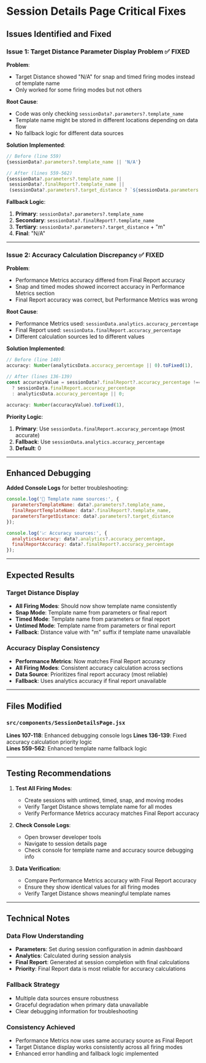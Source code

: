 # Session Details Page Critical Fixes

## Issues Identified and Fixed

### Issue 1: Target Distance Parameter Display Problem ✅ FIXED

**Problem**: 
- Target Distance showed "N/A" for snap and timed firing modes instead of template name
- Only worked for some firing modes but not others

**Root Cause**: 
- Code was only checking `sessionData?.parameters?.template_name`
- Template name might be stored in different locations depending on data flow
- No fallback logic for different data sources

**Solution Implemented**:
```javascript
// Before (line 559)
{sessionData?.parameters?.template_name || 'N/A'}

// After (lines 559-562)
{sessionData?.parameters?.template_name || 
 sessionData?.finalReport?.template_name || 
 (sessionData?.parameters?.target_distance ? `${sessionData.parameters.target_distance}m` : 'N/A')}
```

**Fallback Logic**:
1. **Primary**: `sessionData?.parameters?.template_name`
2. **Secondary**: `sessionData?.finalReport?.template_name`
3. **Tertiary**: `sessionData?.parameters?.target_distance` + "m"
4. **Final**: "N/A"

---

### Issue 2: Accuracy Calculation Discrepancy ✅ FIXED

**Problem**: 
- Performance Metrics accuracy differed from Final Report accuracy
- Snap and timed modes showed incorrect accuracy in Performance Metrics section
- Final Report accuracy was correct, but Performance Metrics was wrong

**Root Cause**: 
- Performance Metrics used: `sessionData.analytics.accuracy_percentage`
- Final Report used: `sessionData.finalReport.accuracy_percentage`
- Different calculation sources led to different values

**Solution Implemented**:
```javascript
// Before (line 140)
accuracy: Number(analyticsData.accuracy_percentage || 0).toFixed(1),

// After (lines 136-139)
const accuracyValue = sessionData?.finalReport?.accuracy_percentage !== undefined 
  ? sessionData.finalReport.accuracy_percentage 
  : analyticsData.accuracy_percentage || 0;

accuracy: Number(accuracyValue).toFixed(1),
```

**Priority Logic**:
1. **Primary**: Use `sessionData.finalReport.accuracy_percentage` (most accurate)
2. **Fallback**: Use `sessionData.analytics.accuracy_percentage`
3. **Default**: 0

---

## Enhanced Debugging

**Added Console Logs** for better troubleshooting:
```javascript
console.log('🎯 Template name sources:', {
  parametersTemplateName: data?.parameters?.template_name,
  finalReportTemplateName: data?.finalReport?.template_name,
  parametersTargetDistance: data?.parameters?.target_distance
});

console.log('📈 Accuracy sources:', {
  analyticsAccuracy: data?.analytics?.accuracy_percentage,
  finalReportAccuracy: data?.finalReport?.accuracy_percentage
});
```

---

## Expected Results

### Target Distance Display
- **All Firing Modes**: Should now show template name consistently
- **Snap Mode**: Template name from parameters or final report
- **Timed Mode**: Template name from parameters or final report  
- **Untimed Mode**: Template name from parameters or final report
- **Fallback**: Distance value with "m" suffix if template name unavailable

### Accuracy Display Consistency
- **Performance Metrics**: Now matches Final Report accuracy
- **All Firing Modes**: Consistent accuracy calculation across sections
- **Data Source**: Prioritizes final report accuracy (most reliable)
- **Fallback**: Uses analytics accuracy if final report unavailable

---

## Files Modified

### `src/components/SessionDetailsPage.jsx`

**Lines 107-118**: Enhanced debugging console logs
**Lines 136-139**: Fixed accuracy calculation priority logic  
**Lines 559-562**: Enhanced template name fallback logic

---

## Testing Recommendations

1. **Test All Firing Modes**:
   - Create sessions with untimed, timed, snap, and moving modes
   - Verify Target Distance shows template name for all modes
   - Verify Performance Metrics accuracy matches Final Report accuracy

2. **Check Console Logs**:
   - Open browser developer tools
   - Navigate to session details page
   - Check console for template name and accuracy source debugging info

3. **Data Verification**:
   - Compare Performance Metrics accuracy with Final Report accuracy
   - Ensure they show identical values for all firing modes
   - Verify Target Distance shows meaningful template names

---

## Technical Notes

### Data Flow Understanding
- **Parameters**: Set during session configuration in admin dashboard
- **Analytics**: Calculated during session analysis
- **Final Report**: Generated at session completion with final calculations
- **Priority**: Final Report data is most reliable for accuracy calculations

### Fallback Strategy
- Multiple data sources ensure robustness
- Graceful degradation when primary data unavailable
- Clear debugging information for troubleshooting

### Consistency Achieved
- Performance Metrics now uses same accuracy source as Final Report
- Target Distance display works consistently across all firing modes
- Enhanced error handling and fallback logic implemented
